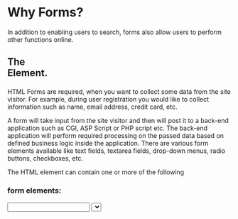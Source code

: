 
# Why Forms?
In addition to enabling users to search, forms also allow users to perform other functions
online. 


## The <form> Element.

HTML Forms are required, when you want to collect some data from the site visitor. For example, during user registration you would like to collect information such as name, email address, credit card, etc.

A form will take input from the site visitor and then will post it to a back-end application such as CGI, ASP Script or PHP script etc. The back-end application will perform required processing on the passed data based on defined business logic inside the application.
There are various form elements available like text fields, textarea fields, drop-down menus, radio buttons, checkboxes, etc.




The HTML <form> element can contain one or more of the following 

### form elements:
<input>
<label>
<select>
<textarea>
<button>
<fieldset>
<legend>
<datalist>
<output>
<option>
<optgroup>



### HTML Form Controls.

There are different types of form controls that you can use to collect data using HTML form 

- Text Input Controls.

- Checkboxes Controls.

- Radio Box Controls.

- Select Box Controls.

- File Select boxes.

- Hidden Controls.

- Clickable Buttons.

- Submit and Reset Button.


#### Text Input Controls
There are three types of text input used on forms 
1. Single-line text input controls − This control is used for items that require only one line of user input, such as search boxes or names. They are created using HTML <input> tag.
2. Password input controls − This is also a single-line text input but it masks the character as soon as a user enters it. They are also created using HTMl <input> tag.

3. Multi-line text input controls − This is used when the user is required to give details that may be longer than a single sentence. Multi-line input controls are created using HTML <textarea> tag.

## Summary
### _FORMS_
-  Whenever you want to collect information from visitors you will need a form, which lives inside a <form> element.

- from a form is sent in name/value pairs.

-  Each form control is given a name, and the text the user types in or the values of the options they select are sent to the server.

- HTML5 introduces new form elements which make it easier for visitors to fill in forms.






# LISTS, TABLES AND FORMS.

⦁	Specifying bullet point styles

⦁	Adding borders and backgrounds to tables.

⦁	Changing the appearance of form elements.

There are several CSS properties that were created to work with specific types of HTML elements, such as lists, tables, and forms.


## BULLET POINT STYLES
list-style-type
The list-style-type property allows you to control the shape or style of a bullet point (also known as a marker).
It can be used on rules that apply to the <ol>, <ul>, and <li> elements.

i.	List markers can be given different appearances using the list-style-type and list-style image properties.
ii.	Table cells can have different borders and spacing in different browsers, but there are properties you can use to control them and make them more consistent.
iii.	Forms are easier to use if the form controls are vertically aligned using CSS.
iv.	 Forms benefit from styles that make them feel more interactive.






# Event.

## What is an Event ?
JavaScript's interaction with HTML is handled through events that occur when the user or the browser manipulates a page.
When the page loads, it is called an event. When the user clicks a button, that click too is an event. Other examples include events like pressing any key, closing a window, resizing a window, etc.
Events are a part of the Document Object Model (DOM) Level 3 and every HTML element contains a set of events which can trigger JavaScript Code.



A series of fortunate events
As mentioned above, events are actions or occurrences that happen in the system you are programming ...the system produces (or "fires") a signal of some kind when an event occurs, and provides a mechanism by which an action can be automatically taken (that is, some code running) when the event occurs. For example, in an airport, when the runway is clear for take off, a signal is communicated to the pilot. As a result, the plane can safely takeoff.


**_Each available event has an event handler, which is a block of code (usually a JavaScript function that you as a programmer create) that runs when the event fires. When such a block of code is defined to run in response to an event, we say we are registering an event handler. Note: Event handlers are sometimes called event listeners — they are pretty much interchangeable for our purposes, although strictly speaking, they work together. The listener listens out for the event happening, and the handler is the code that is run in response to it happening_**.


**_Event handler properties_**

⦁	btn.onfocus  and  btn.onblur .... The color changes when the button is focused and unfocused; try pressing the tab to focus on the button and press the tab again to focus away from the button.

⦁	btn.ondblclick .... The color changes only when the button is double-clicked.

⦁	window.onkeypress, window.onkeydown, window.onkeyup .....The color changes when a key is pressed on the keyboard. The keypress event refers to a general press (button down and then up), while keydown and keyup refer to just the key down and key up parts of the keystroke.

⦁	btn.onmouseover and btn.onmouseout ... The color changes when the mouse pointer hovers over the button, or when the pointer moves off the button, respectively.


### Event delegation
Bubbling also allows us to take advantage of event delegation — this concept relies on the fact that if you want some code to run when you select any one of a large number of child elements, you can set the event listener on their parent and have events that happen on them bubble up to their parent rather than having to set the event listener on every child individually. Remember, bubbling involves checking the element the event is fired on for an event handler first, then moving up to the element's parent, etc.

A good example is a series of list items  if you want each one to pop up a message when selected, you can set the click event listener on the parent <ul>, and events will bubble from the list items to the <ul>.


